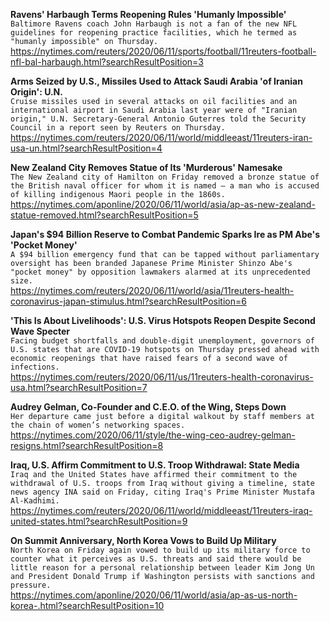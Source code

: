**Ravens' Harbaugh Terms Reopening Rules 'Humanly Impossible'**\
`Baltimore Ravens coach John Harbaugh is not a fan of the new NFL guidelines for reopening practice facilities, which he termed as "humanly impossible" on Thursday.`\
https://nytimes.com/reuters/2020/06/11/sports/football/11reuters-football-nfl-bal-harbaugh.html?searchResultPosition=3

**Arms Seized by U.S., Missiles Used to Attack Saudi Arabia 'of Iranian Origin': U.N.**\
`Cruise missiles used in several attacks on oil facilities and an international airport in Saudi Arabia last year were of "Iranian origin," U.N. Secretary-General Antonio Guterres told the Security Council in a report seen by Reuters on Thursday.`\
https://nytimes.com/reuters/2020/06/11/world/middleeast/11reuters-iran-usa-un.html?searchResultPosition=4

**New Zealand City Removes Statue of Its 'Murderous' Namesake**\
`The New Zealand city of Hamilton on Friday removed a bronze statue of the British naval officer for whom it is named — a man who is accused of killing indigenous Maori people in the 1860s.`\
https://nytimes.com/aponline/2020/06/11/world/asia/ap-as-new-zealand-statue-removed.html?searchResultPosition=5

**Japan's $94 Billion Reserve to Combat Pandemic Sparks Ire as PM Abe's 'Pocket Money'**\
`A $94 billion emergency fund that can be tapped without parliamentary oversight has been branded Japanese Prime Minister Shinzo Abe's "pocket money" by opposition lawmakers alarmed at its unprecedented size.`\
https://nytimes.com/reuters/2020/06/11/world/asia/11reuters-health-coronavirus-japan-stimulus.html?searchResultPosition=6

**'This Is About Livelihoods': U.S. Virus Hotspots Reopen Despite Second Wave Specter**\
`Facing budget shortfalls and double-digit unemployment, governors of U.S. states that are COVID-19 hotspots on Thursday pressed ahead with economic reopenings that have raised fears of a second wave of infections.`\
https://nytimes.com/reuters/2020/06/11/us/11reuters-health-coronavirus-usa.html?searchResultPosition=7

**Audrey Gelman, Co-Founder and C.E.O. of the Wing, Steps Down**\
`Her departure came just before a digital walkout by staff members at the chain of women’s networking spaces.`\
https://nytimes.com/2020/06/11/style/the-wing-ceo-audrey-gelman-resigns.html?searchResultPosition=8

**Iraq, U.S. Affirm Commitment to U.S. Troop Withdrawal: State Media**\
`Iraq and the United States have affirmed their commitment to the withdrawal of U.S. troops from Iraq without giving a timeline, state news agency INA said on Friday, citing Iraq's Prime Minister Mustafa Al-Kadhimi.`\
https://nytimes.com/reuters/2020/06/11/world/middleeast/11reuters-iraq-united-states.html?searchResultPosition=9

**On Summit Anniversary, North Korea Vows to Build Up Military**\
`North Korea on Friday again vowed to build up its military force to counter what it perceives as U.S. threats and said there would be little reason for a personal relationship between leader Kim Jong Un and President Donald Trump if Washington persists with sanctions and pressure. `\
https://nytimes.com/aponline/2020/06/11/world/asia/ap-as-us-north-korea-.html?searchResultPosition=10

